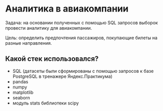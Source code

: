 # Аналитика в авиакомпании

Задача: на основании полученных с помощью SQL запросов выборок провести аналитику для авиакомпании.

Цель: определить предпочтения пассажиров, покупающие билеты на разные направления.

## Какой стек использовался?
- SQL (датасеты были сформированы с помощью запросов к базе PostgreSQL в тренажере Яндекс.Практикума)
- pandas
- numpy
- matplotlib
- seaborn
- модуль stats библиотеки scipy
